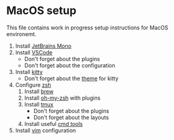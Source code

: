 # MacOS setup

This file contains work in progress setup instructions for MacOS environemt.

1. Install [JetBrains Mono](https://www.jetbrains.com/lp/mono/)
1. Install [VSCode](/vs-code/README.md)
    * Don't forget about the plugins
    * Don't forget about the configuration
1. Install [kitty](/terminal/kitty/README.md)
    * Don't forget about the [theme](/terminal//kitty/README.md#theme) for kitty
1. Configure [zsh](/zsh/README.md)
    1. Install [brew](/zsh/README.md#brew)
    1. Install [oh-my-zsh](/zsh/README.md#oh-my-zsh) with plugins
    1. Install [tmux](tmux/README.md#installation)
        * Don't forget about the plugins
        * Don't forget about the layouts
    1. Install useful [cmd tools](/zsh/README.md#tools)
1. Install [vim](/vim/README.md) configuration
